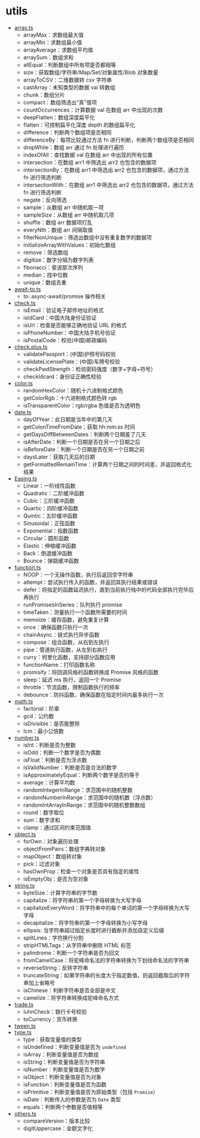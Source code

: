 # utils

- [array.ts](./src/array.ts)
  - arrayMax：求数组最大值
  - arrayMin：求数组最小值
  - arrayAverage：求数组平均值
  - arraySum：数组求和
  - allEqual：判断数组中所有项是否都相等
  - size：获取数组/字符串/Map/Set/对象属性/Blob 对象数量
  - arrayToCSV：二维数据转 csv 字符串
  - castArray：未知类型的数据 val 转数组
  - chunk：数组分片
  - compact：数组筛选出“真”值项
  - countOccurrences：计算数据 val 在数组 arr 中出现的次数
  - deepFlatten：数组深度扁平化
  - flatten：可控制扁平化深度 depth 的数组扁平化
  - difference：判断两个数组项是否相同
  - differenceBy：每项比较通过方法 fn 进行判断，判断两个数组项是否相同
  - dropWhile：数组 arr 通过 fn 处理进行遍历
  - indexOfAll：查找数据 val 在数组 arr 中出现的所有位置
  - intersection：在数组 arr1 中筛选出 arr2 也包含的数据项
  - intersectionBy：在数组 arr1 中筛选出 arr2 也包含的数据项，通过方法 fn 进行筛选判断
  - intersectionWith：在数组 arr1 中筛选出 arr2 也包含的数据项，通过方法 fn 进行筛选判断
  - negate：反向筛选
  - sample：从数组 arr 中随机取一项
  - sampleSize：从数组 arr 中随机取几项
  - shuffle：数组 arr 数据项打乱
  - everyNth：数组 arr 间隔取值
  - filterNonUnique：筛选出数组中没有重复数字的数据项
  - initializeArrayWithValues：初始化数组
  - remove：筛选数组
  - digitize：数字分隔为数字列表
  - fibonacci：斐波那次序列
  - median：找中位数
  - unique：数组去重
- [await-to.ts](./src/await-to.ts)
  - to: async-await/promise 操作相关
- [check.ts](./src/check.ts)
  - isEmail：验证电子邮件地址的格式
  - isIdCard：中国大陆身份证验证
  - isUrl：检查是否能够正确地验证 URL 的格式
  - isPhoneNumber：中国大陆手机号验证
  - isPostalCode：校验(中国)邮政编码
- [check.plus.ts](./src/check.plus.ts)
  - validatePassport：(中国)护照号码校验
  - validateLicensePlate：(中国)车牌号校验
  - checkPwdStrength：检验密码强度（数字+字母+符号）
  - checkIdcard：身份证正确性校验
- [color.ts](./src/color.ts)
  - randomHexColor：随机十六进制格式颜色
  - getColorRgb：十六进制格式颜色转 rgb
  - isTransparentColor：rgb/rgba 色值是否为透明色
- [date.ts](./src/date.ts)
  - dayOfYear：此日期是当年中的第几天
  - getColonTimeFromDate：获取 hh:mm:ss 时间
  - getDaysDiffBetweenDates：判断两个日期差了几天
  - isAfterDate：判断一个日期是否在另一个日期之后
  - isBeforeDate：判断一个日期是否在另一个日期之前
  - daysLater：获取几天后的日期
  - getFormattedRemainTime：计算两个日期之间的时间差，并返回格式化结果
- [Easing.ts](./src/Easing.ts)
  - Linear：一阶线性函数
  - Quadratic：二阶缓冲函数
  - Cubic：三阶缓冲函数
  - Quartic：四阶缓冲函数
  - Quintic：五阶缓冲函数
  - Sinusoidal：正弦函数
  - Exponential：指数函数
  - Circular：圆形函数
  - Elastic：伸缩缓冲函数
  - Back：倒退缓冲函数
  - Bounce：弹跳缓冲函数
- [function.ts](./src/function.ts)
  - NOOP：一个无操作函数，执行后返回空字符串
  - attempt：尝试执行传入的函数，并返回其执行结果或错误
  - defer：将指定的函数延迟执行，直到当前执行栈中的代码全部执行完毕后再执行
  - runPromisesInSeries：队列执行 promise
  - timeTaken：测量执行一个函数所需要的时间
  - memoize：缓存函数，避免重复计算
  - once：确保函数只执行一次
  - chainAsync：链式执行异步函数
  - compose：组合函数，从右到左执行
  - pipe：管道执行函数，从左到右执行
  - curry：柯里化函数，支持部分函数应用
  - functionName：打印函数名称
  - promisify：将回调风格的函数转换成 Promise 风格的函数
  - sleep：延迟 ms 执行，返回一个 Promise
  - throttle：节流函数，限制函数执行的频率
  - debounce：防抖函数，确保函数在指定时间内最多执行一次
- [math.ts](./src/math.ts)
  - factorial：阶乘
  - gcd：公约数
  - isDivisible：是否能整除
  - lcm：最小公倍数
- [number.ts](./src/number.ts)
  - isInt：判断是否为整数
  - isOdd：判断一个数字是否为偶数
  - isFloat：判断是否为浮点数
  - isValidNumber：判断是否是合法的数字
  - isApproximatelyEqual：判断两个数字是否约等于
  - average：计算平均数
  - randomIntegerInRange：求范围中的随机整数
  - randomNumberInRange：求范围中的随机数（浮点数）
  - randomIntArrayInRange：求范围中的随机整数数组
  - round：数字取位
  - sum：数字求和
  - clamp：通过区间约束范围值
- [object.ts](./src/object.ts)
  - forOwn：对象遍历处理
  - objectFromPairs：数组字典转对象
  - mapObject：数组转对象
  - pick：过滤对象
  - hasOwnProp：检查一个对象是否具有指定的属性
  - isEmptyObj：是否为空对象
- [string.ts](./src/string.ts)
  - byteSize：计算字符串的字节数
  - capitalize：将字符串的第一个字母转换为大写字母
  - capitalizeEveryWord：将字符串中的每个单词的第一个字母转换为大写字母
  - decapitalize：将字符串的第一个字母转换为小写字母
  - ellipsis: 当字符串超过指定长度时进行截断并添加自定义后缀
  - splitLines：字符换行分割
  - stripHTMLTags：从字符串中删除 HTML 标签
  - palindrome：判断一个字符串是否为回文
  - fromCamelCase：将驼峰命名法的字符串转换为下划线命名法的字符串
  - reverseString：反转字符串
  - truncateString：如果字符串的长度大于指定数值，则返回截取后的字符串加上省略号
  - isChinese：判断字符串是否全部是中文
  - camelize：将字符串转换成驼峰命名方式
- [trade.ts](./src/trade.ts)
  - luhnCheck：银行卡号校验
  - toCurrency：货币转换
- [tween.ts](./src/tween.ts)
- [type.ts](./src/type.ts)
  - type：获取变量值的类型
  - isUndefined：判断变量值是否为 `undefined`
  - isArray：判断变量值是否为数组
  - isString：判断变量值是否为字符串
  - isNumber：判断变量值是否为数字
  - isObject：判断变量值是否为对象
  - isFunction：判断变量值是否为函数
  - isPrimitive：判断变量值是否为原始类型（包括 `Promise`）
  - isDate：判断传入的参数是否为 `Date` 类型
  - equals：判断两个参数是否值相等
- [others.ts](./src/others.ts)
  - compareVersion：版本比较
  - digitUppercase：金额文字化
